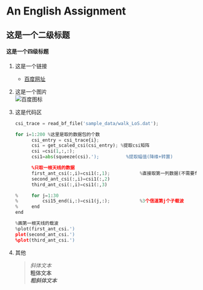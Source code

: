 # An English Assignment
## 这是一个二级标题
#### 这是一个四级标题

1. 这是一个链接  
    - [百度网址](http://www.baidu.com)

2. 这是一个图片   
    ![百度图标](https://www.baidu.com/img/PCtm_d9c8750bed0b3c7d089fa7d55720d6cf.png)

3. 这是代码区  
    ```python
    csi_trace = read_bf_file('sample_data/walk_LoS.dat');

    for i=1:200 %这里是取的数据包的个数
          csi_entry = csi_trace{i};
          csi = get_scaled_csi(csi_entry); %提取csi矩阵    
          csi =csi(1,:,:);
          csi1=abs(squeeze(csi).');          %提取幅值(降维+转置)

          %只取一根天线的数据
          first_ant_csi(:,i)=csi1(:,1);           %直接取第一列数据(不需要for循环取)
          second_ant_csi(:,i)=csi1(:,2)
          third_ant_csi(:,i)=csi1(:,3)

    %     for j=1:30
    %         csi15_end(i,:)=csi1(j,:);           %3个信道第j个子载波
    %     end
    end

    %画第一根天线的载波
    %plot(first_ant_csi.')
    plot(second_ant_csi.')
    %plot(third_ant_csi.')  
    ```
    
4. 其他
   > *斜体文本*    
   > **粗体文本**  
   > ***粗斜体文本***    

